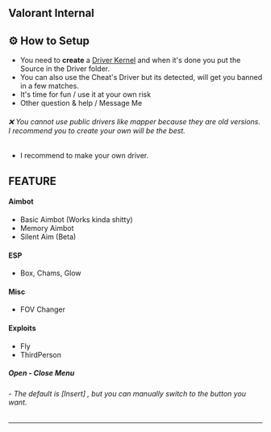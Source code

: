## Valorant Internal


     
      
## ⚙ How to Setup
- You need to **create** a [Driver Kernel](https://www.youtube.com/watch?v=xh5cCUuQfL8&t=1090s&ab_channel=EthanEDITS) and when it's done you put the Source in the Driver folder.
- You can also use the Cheat's Driver but its detected, will get you banned in a few matches.
- It's time for fun / use it at your own risk 
- Other question & help / Message Me 
###### ❌ You cannot use public drivers like mapper because they are old versions. I recommend you to create your own will be the best. 
- I recommend to make your own driver.
    
     
   
## FEATURE     

#### Aimbot 
- Basic Aimbot (Works kinda shitty)
- Memory Aimbot
- Silent Aim (Beta)

#### ESP
- Box, Chams, Glow
#### Misc
- FOV Changer
#### Exploits
- Fly
- ThirdPerson


##### Open - Close Menu
###### - The default is [Insert] , but you can manually switch to the button you want.

---







